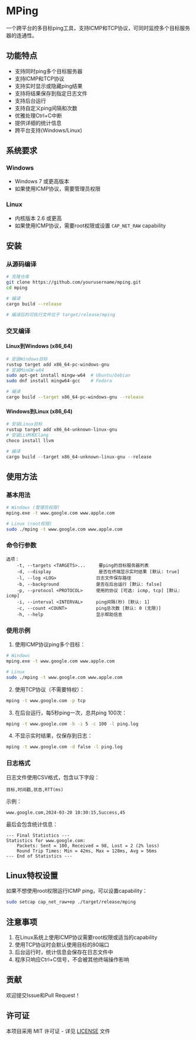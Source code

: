 # MPing

一个跨平台的多目标ping工具，支持ICMP和TCP协议，可同时监控多个目标服务器的连通性。

## 功能特点

- 支持同时ping多个目标服务器
- 支持ICMP和TCP协议
- 支持实时显示或隐藏ping结果
- 支持将结果保存到指定日志文件
- 支持后台运行
- 支持自定义ping间隔和次数
- 优雅处理Ctrl+C中断
- 提供详细的统计信息
- 跨平台支持(Windows/Linux)

## 系统要求

### Windows
- Windows 7 或更高版本
- 如果使用ICMP协议，需要管理员权限

### Linux
- 内核版本 2.6 或更高
- 如果使用ICMP协议，需要root权限或设置 `CAP_NET_RAW` capability

## 安装

### 从源码编译

```bash
# 克隆仓库
git clone https://github.com/yourusername/mping.git
cd mping

# 编译
cargo build --release

# 编译后的可执行文件位于 target/release/mping
```

### 交叉编译

#### Linux到Windows (x86_64)
```bash
# 安装Windows目标
rustup target add x86_64-pc-windows-gnu
# 安装MinGW-w64
sudo apt-get install mingw-w64  # Ubuntu/Debian
sudo dnf install mingw64-gcc    # Fedora

# 编译
cargo build --target x86_64-pc-windows-gnu --release
```

#### Windows到Linux (x86_64)
```powershell
# 安装Linux目标
rustup target add x86_64-unknown-linux-gnu
# 安装LLVM和Clang
choco install llvm

# 编译
cargo build --target x86_64-unknown-linux-gnu --release
```

## 使用方法

### 基本用法
```bash
# Windows (管理员权限)
mping.exe -t www.google.com www.apple.com

# Linux (root权限)
sudo ./mping -t www.google.com www.apple.com
```

### 命令行参数

```
选项：
    -t, --targets <TARGETS>...     要ping的目标服务器列表
    -d, --display                  是否在终端显示实时结果 [默认: true]
    -l, --log <LOG>               日志文件保存路径
    -b, --background              是否在后台运行 [默认: false]
    -p, --protocol <PROTOCOL>     使用的协议 [可选: icmp, tcp] [默认: icmp]
    -i, --interval <INTERVAL>     ping间隔(秒) [默认: 1]
    -c, --count <COUNT>           ping总次数 [默认: 0 (无限)]
    -h, --help                    显示帮助信息
```

### 使用示例

1. 使用ICMP协议ping多个目标：
```bash
# Windows
mping.exe -t www.google.com www.apple.com

# Linux
sudo ./mping -t www.google.com www.apple.com
```

2. 使用TCP协议（不需要特权）：
```bash
mping -t www.google.com -p tcp
```

3. 在后台运行，每5秒ping一次，总共ping 100次：
```bash
mping -t www.google.com -b -i 5 -c 100 -l ping.log
```

4. 不显示实时结果，仅保存到日志：
```bash
mping -t www.google.com -d false -l ping.log
```

### 日志格式

日志文件使用CSV格式，包含以下字段：
```
目标,时间戳,状态,RTT(ms)
```

示例：
```
www.google.com,2024-03-20 10:30:15,Success,45
```

最后会包含统计信息：
```
--- Final Statistics ---
Statistics for www.google.com:
    Packets: Sent = 100, Received = 98, Lost = 2 (2% loss)
    Round Trip Times: Min = 42ms, Max = 128ms, Avg = 56ms
--- End of Statistics ---
```

## Linux特权设置

如果不想使用root权限运行ICMP ping，可以设置capability：

```bash
sudo setcap cap_net_raw+ep ./target/release/mping
```

## 注意事项

1. 在Linux系统上使用ICMP协议需要root权限或适当的capability
2. 使用TCP协议时会默认使用目标的80端口
3. 后台运行时，统计信息会保存在日志文件中
4. 程序只响应Ctrl+C信号，不会被其他终端操作影响

## 贡献

欢迎提交Issue和Pull Request！

## 许可证

本项目采用 MIT 许可证 - 详见 [LICENSE](LICENSE) 文件 